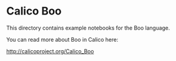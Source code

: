 Calico Boo
==========

This directory contains example notebooks for the Boo language.

You can read more about Boo in Calico here:

http://calicoproject.org/Calico_Boo
